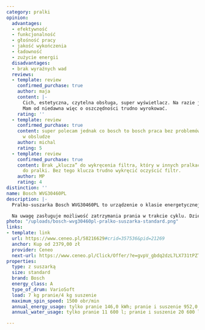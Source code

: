 ```yaml
---
category: pralki
opinion:
  advantages:
  - efektywność
  - funkcjonalność
  - głośność pracy
  - jakość wykończenia
  - ładowność
  - zużycie energii
  disadvantages:
  - brak wyraźnych wad
  reviews:
  - template: review
    confirmed_purchase: true
    author: maja
    content: |-
      Cich, estetyczna, czytelna obsługa, super wyświetlacz. Na razie jestem zadowolona.
      Mam od niedawna więc o oszczędności trudno wyrokować.
    rating: ''
  - template: review
    confirmed_purchase: true
    content: super polecam jednak co bosch to bosch praca bez problemów cicha i prosta
      w obsludze
    author: michal
    rating: 5
  - template: review
    confirmed_purchase: true
    content: Brak „klucza” do wykręcenia filtra, który w innych pralkach był dołączany
      do pralki. Bez tego klucza trudno wykręcić oczyścić filtr.
    author: MP
    rating: 4
distinction: ''
name: Bosch WVG30460PL
description: |-
  Pralko-suszarka Bosch WVG30460PL to urządzenie o klasie energetycznej A. Urządzenie jest wyjątkowo ciche dzięki specjalnie zaprojektowanym ściankom oraz systemowi antywibracyjnemu. Model wyposażono w wiele programów prania i suszenia, również do tkanin delikatnych. Struktura bębna przypominającego kroplę wody pozwala dostosować obroty do rodzaju pranych tkanin.

  Na uwagę zasługuje możliwość zatrzymania prania w trakcie cyklu. Dzięki temu można dołożyć dodatkowe ubrania do bębna i kontynuować pranie. Pralko-suszarka Bosch WVG30460PL jest objęta 10 letnią gwarancją. Aby ją aktywować, wystarczy zarejestrować produkt przez Internet. Model pralki posiada opcję wstępnego podgrzania prania za pomocą strumienia powietrza. Dzięki temu ubrania są zdecydowanie czystsze. Urządzenie jest niezwykle oszczędne - pralka dobiera odpowiednią ilość wody w zależności od wagi prania w bębnie. Niewątpliwą zaletą jest funkcja opóźnionego startu - cykl można przesunąć nawet o 24 godziny.
photo: "/uploads/bosch-wvg30460pl-pralko-suszarka-standard.png"
links:
- template: link
  url: https://www.ceneo.pl/58216629#crid=357536&pid=21269
  anchor: Kup od 2379,00 zł
  provider: Ceneo
  next-url: https://www.ceneo.pl/Click/Offer/?e=gvpV_gbdq2dzL7LX731tPZTcdyWSowJuJvbSashFqj6OSkVagNQBACyqWCotIpaN1f8wFxEHfeJyBGnL_JjbkZWYpwZnso8oZ2GivnX99smrJPWGG2LWuc36fE-KeSrG9Bcjg0suc1uPV8zlKML_qQ_WsMTl8v0mpVBMwlkFDd2GBzLQynlVDoYd0DNH9mPApVBMwlkFDd2lUEzCWQUN3QOyBE39CH_seFeqLTnIez27jjFtn7wY4NQFEKvJbmcQa1iIcFBSlOShR7KW8vvH3IFr4_CSItWGTm05a0ciKNgXAxK1-dcp2Fci_6Z8D0KNSfQ97auHXvph8ob_Mwi-Zg==&a=2&rc=notset
properties:
  type: z suszarką
  size: standard
  brand: Bosch
  energy_class: A
  type_of_drum: VarioSoft
  load: 7 kg pranie/4 kg suszenie
  maximum_spin_speed: 1500 obr/min
  annual_energy_usage: tylko pranie 146,0 kWh; pranie i suszenie 952,0 kWh
  annual_water_usage: tylko pranie 11 600 l; pranie i suszenie 20 600 l

---
```

